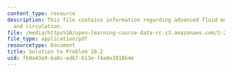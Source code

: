 ```yaml
---
content_type: resource
description: This file contains information regarding advanced fluid mechanics, vorticity
  and circulation.
file: /media/https%3A/open-learning-course-data-rc.s3.amazonaws.com/2-25-advanced-fluid-mechanics-fall-2013/fb9a43a9ba8ced67b13ef4a8e3918b4e_MIT2_25F13_Solution10.02.pdf
file_type: application/pdf
resourcetype: Document
title: Solution to Problem 10.2
uid: fb9a43a9-ba8c-ed67-b13e-f4a8e3918b4e
---
```


